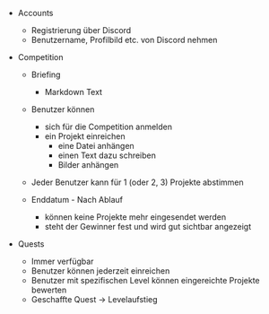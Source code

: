 * Accounts
    * Registrierung über Discord
    * Benutzername, Profilbild etc. von Discord nehmen

* Competition
    * Briefing
        * Markdown Text

    * Benutzer können
        * sich für die Competition anmelden
        * ein Projekt einreichen
            * eine Datei anhängen
            * einen Text dazu schreiben
            * Bilder anhängen

    * Jeder Benutzer kann für 1 (oder 2, 3) Projekte abstimmen
    
    * Enddatum - Nach Ablauf
        * können keine Projekte mehr eingesendet werden
        * steht der Gewinner fest und wird gut sichtbar angezeigt

* Quests
    * Immer verfügbar
    * Benutzer können jederzeit einreichen
    * Benutzer mit spezifischen Level können eingereichte Projekte bewerten
    * Geschaffte Quest -> Levelaufstieg